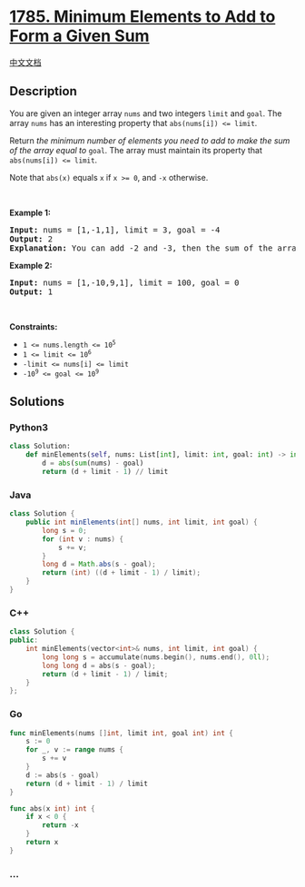 # [1785. Minimum Elements to Add to Form a Given Sum](https://leetcode.com/problems/minimum-elements-to-add-to-form-a-given-sum)

[中文文档](/solution/1700-1799/1785.Minimum%20Elements%20to%20Add%20to%20Form%20a%20Given%20Sum/README.md)

## Description

<p>You are given an integer array <code>nums</code> and two integers <code>limit</code> and <code>goal</code>. The array <code>nums</code> has an interesting property that <code>abs(nums[i]) &lt;= limit</code>.</p>

<p>Return <em>the minimum number of elements you need to add to make the sum of the array equal to </em><code>goal</code>. The array must maintain its property that <code>abs(nums[i]) &lt;= limit</code>.</p>

<p>Note that <code>abs(x)</code> equals <code>x</code> if <code>x &gt;= 0</code>, and <code>-x</code> otherwise.</p>

<p>&nbsp;</p>
<p><strong>Example 1:</strong></p>

<pre>
<strong>Input:</strong> nums = [1,-1,1], limit = 3, goal = -4
<strong>Output:</strong> 2
<strong>Explanation:</strong> You can add -2 and -3, then the sum of the array will be 1 - 1 + 1 - 2 - 3 = -4.
</pre>

<p><strong>Example 2:</strong></p>

<pre>
<strong>Input:</strong> nums = [1,-10,9,1], limit = 100, goal = 0
<strong>Output:</strong> 1
</pre>

<p>&nbsp;</p>
<p><strong>Constraints:</strong></p>

<ul>
	<li><code>1 &lt;= nums.length &lt;= 10<sup>5</sup></code></li>
	<li><code>1 &lt;= limit &lt;= 10<sup>6</sup></code></li>
	<li><code>-limit &lt;= nums[i] &lt;= limit</code></li>
	<li><code>-10<sup>9</sup> &lt;= goal &lt;= 10<sup>9</sup></code></li>
</ul>

## Solutions

<!-- tabs:start -->

### **Python3**

```python
class Solution:
    def minElements(self, nums: List[int], limit: int, goal: int) -> int:
        d = abs(sum(nums) - goal)
        return (d + limit - 1) // limit
```

### **Java**

```java
class Solution {
    public int minElements(int[] nums, int limit, int goal) {
        long s = 0;
        for (int v : nums) {
            s += v;
        }
        long d = Math.abs(s - goal);
        return (int) ((d + limit - 1) / limit);
    }
}
```

### **C++**

```cpp
class Solution {
public:
    int minElements(vector<int>& nums, int limit, int goal) {
        long long s = accumulate(nums.begin(), nums.end(), 0ll);
        long long d = abs(s - goal);
        return (d + limit - 1) / limit;
    }
};
```

### **Go**

```go
func minElements(nums []int, limit int, goal int) int {
	s := 0
	for _, v := range nums {
		s += v
	}
	d := abs(s - goal)
	return (d + limit - 1) / limit
}

func abs(x int) int {
	if x < 0 {
		return -x
	}
	return x
}
```

### **...**

```

```

<!-- tabs:end -->
